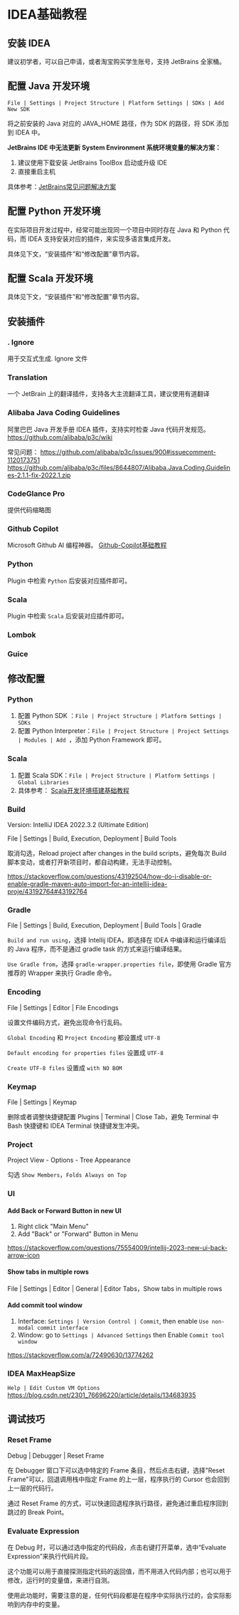 # IDEA基础教程


## 安装 IDEA

建议初学者，可以自己申请，或者淘宝购买学生账号，支持 JetBrains 全家桶。


## 配置 Java 开发环境

`File | Settings | Project Structure | Platform Settings | SDKs | Add New SDK`

将之前安装的 Java 对应的 JAVA_HOME 路径，作为 SDK 的路径，将 SDK 添加到 IDEA 中。


**JetBrains IDE 中无法更新 System Environment 系统环境变量的解决方案：**
1. 建议使用下载安装 JetBrains ToolBox 启动或升级 IDE
2. 直接重启主机

具体参考：[JetBrains常见问题解决方案](work/tools/JetBrains/JetBrains常见问题解决方案.md)

## 配置 Python 开发环境

在实际项目开发过程中，经常可能出现同一个项目中同时存在 Java 和 Python 代码，而 IDEA 支持安装对应的插件，来实现多语言集成开发。

具体见下文，“安装插件”和“修改配置”章节内容。

## 配置 Scala 开发环境

具体见下文，“安装插件”和“修改配置”章节内容。

## 安装插件

### . Ignore

用于交互式生成. Ignore 文件

### Translation

一个 JetBrain 上的翻译插件，支持各大主流翻译工具，建议使用有道翻译

### Alibaba Java Coding Guidelines

阿里巴巴 Java 开发手册 IDEA 插件，支持实时检查 Java 代码开发规范。
https://github.com/alibaba/p3c/wiki

常见问题：
https://github.com/alibaba/p3c/issues/900#issuecomment-1120173751
https://github.com/alibaba/p3c/files/8644807/Alibaba.Java.Coding.Guidelines-2.1.1-fix-2022.1.zip


### CodeGlance Pro

提供代码缩略图

### Github Copilot

Microsoft Github AI 编程神器。
[Github-Copilot基础教程](work/tools/AI/Github-Copilot基础教程.md)

### Python

Plugin 中检索 `Python` 后安装对应插件即可。
### Scala

Plugin 中检索 `Scala` 后安装对应插件即可。

### Lombok



### Guice



## 修改配置

### Python

1. 配置 Python SDK ：`File | Project Structure | Platform Settings | SDKs`
2. 配置 Python Interpreter：`File | Project Structure | Project Settings | Modules | Add `，添加 Python Framework 即可。

### Scala

1. 配置 Scala SDK：`File | Project Structure | Platform Settings | Global Libraries`
2. 具体参考： [Scala开发环境搭建基础教程](work/programming/Scala/Scala开发环境搭建基础教程.md)

### Build

Version: IntelliJ IDEA 2022.3.2 (Ultimate Edition)

File | Settings | Build, Execution, Deployment | Build Tools

取消勾选，Reload project after changes in the build scripts，避免每次 Build 脚本变动，或者打开新项目时，都自动构建，无法手动控制。

https://stackoverflow.com/questions/43192504/how-do-i-disable-or-enable-gradle-maven-auto-import-for-an-intellij-idea-proje/43192764#43192764

### Gradle

File | Settings | Build, Execution, Deployment | Build Tools | Gradle

`Build and run using`，选择 Intellij IDEA，即选择在 IDEA 中编译和运行编译后的 Java 程序，而不是通过 gradle task 的方式来运行编译结果。

`Use Gradle from`，选择 `gradle-wrapper.properties file`，即使用 Gradle 官方推荐的 Wrapper 来执行 Gradle 命令。


### Encoding

File | Settings | Editor | File Encodings

设置文件编码方式，避免出现命令行乱码。

`Global Encoding` 和 `Project Encoding` 都设置成 `UTF-8`

`Default encoding for properties files` 设置成 `UTF-8`

`Create UTF-8 files` 设置成 `with NO BOM`


### Keymap

File | Settings | Keymap

删除或者调整快捷键配置 Plugins | Terminal | Close Tab，避免 Terminal 中 Bash 快捷键和 IDEA Terminal 快捷键发生冲突。


### Project

Project View - Options - Tree Appearance

勾选 `Show Members`，`Folds Always on Top`

### UI

#### Add Back or Forward Button in new UI

1. Right click "Main Menu"
2. Add "Back" or "Forward"  Button in Menu

https://stackoverflow.com/questions/75554009/intellij-2023-new-ui-back-arrow-icon

#### Show tabs in multiple rows

File | Settings | Editor | General | Editor Tabs，Show tabs in multiple rows


#### Add commit tool window

1. Interface: `Settings | Version Control | Commit`, then enable `Use non-modal commit interface`
2. Window: go to `Settings | Advanced Settings` then Enable `Commit tool window`

https://stackoverflow.com/a/72490630/13774262


### IDEA MaxHeapSize

`Help | Edit Custom VM Options`
https://blog.csdn.net/2301_76696220/article/details/134683935


## 调试技巧

### Reset Frame

Debug | Debugger | Reset Frame

在 Debugger 窗口下可以选中特定的 Frame 条目，然后点击右键，选择"Reset Frame"可以，回退调用栈中指定 Frame 的上一层，程序执行的 Cursor 也会回到上一层的代码行。

通过 Reset Frame 的方式，可以快速回退程序执行路径，避免通过重启程序回到跳过的 Break Point。


### Evaluate Expression

在 Debug 时，可以通过选中指定的代码段，点击右键打开菜单，选中“Evaluate Expression”来执行代码片段。

这个功能可以用于直接探测指定代码的返回值，而不用进入代码内部；也可以用于修改，运行时的变量值，来进行自测。

使用此功能时，需要注意的是，任何代码段都是在程序中实际执行过的，会实际影响到内存中的变量。